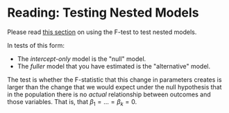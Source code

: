 # Reading: Testing Nested Models 

Please read [this section](./docs/f_test_PSU_stat_501_notes.pdf) on using the F-test to test nested models. 

In tests of this form: 

- The *intercept-only* model is the "null" model. 
- The *fuller* model that you have estimated is the "alternative" model. 

The test is whether the F-statistic that this change in parameters creates is larger than the change that we would expect under the null hypothesis that in the population there is no *actual* relationship between outcomes and those variables. That is, that $\beta_{1} = \dots = \beta_{k} = 0$. 
